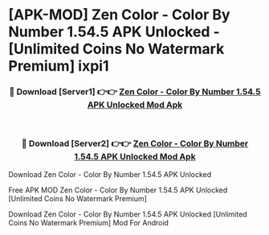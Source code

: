 # [APK-MOD] Zen Color - Color By Number 1.54.5 APK Unlocked - [Unlimited Coins No Watermark Premium] ixpi1



<div align="center">
<h3>🔴 Download [Server1] 👉👉 <a href="https://momento.my/?title=Zen_Color_-_Color_By_Number_1.54.5_APK_Unlocked">Zen Color - Color By Number 1.54.5 APK Unlocked Mod Apk</a></h3><br>

<h3>🔴 Download [Server2] 👉👉 <a href="https://momento.my/?title=Zen_Color_-_Color_By_Number_1.54.5_APK_Unlocked">Zen Color - Color By Number 1.54.5 APK Unlocked Mod Apk</a></h3>
</div>



Download Zen Color - Color By Number 1.54.5 APK Unlocked 

Free APK MOD Zen Color - Color By Number 1.54.5 APK Unlocked [Unlimited Coins No Watermark Premium]

Download Zen Color - Color By Number 1.54.5 APK Unlocked [Unlimited Coins No Watermark Premium] Mod For Android
